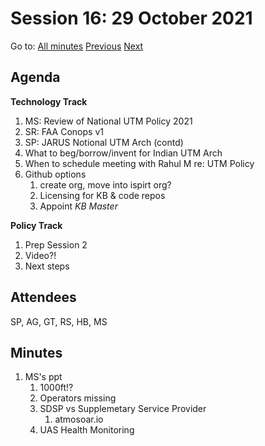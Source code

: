 # Session 16: 29 October 2021

Go to: [All minutes](../index.md) [Previous](./mom-2610.md) [Next](mom-0211.md)

## Agenda

**Technology Track**

1. MS: Review of National UTM Policy 2021
2. SR: FAA Conops v1
3. SP: JARUS Notional UTM Arch (contd)
4. What to beg/borrow/invent for Indian UTM Arch
5. When to schedule meeting with Rahul M re: UTM Policy
6. Github options
    1. create org, move into ispirt org?
    2. Licensing for KB & code repos
    3. Appoint *KB Master*

**Policy Track**

1. Prep Session 2
2. Video?!
3. Next steps

## Attendees

SP, AG, GT, RS, HB, MS

## Minutes

1. MS's ppt
    1. 1000ft!?
    2. Operators missing
    3. SDSP vs Supplemetary Service Provider
        1. atmosoar.io
    4. UAS Health Monitoring
